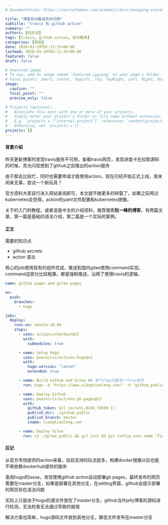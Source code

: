 ```yaml
---
# Documentation: https://sourcethemes.com/academic/docs/managing-content/

title: "博客自动集成系统切换"
subtitle: "travis 到 github action"
summary: ""
authors: [向天龙]
tags: [travis, github action, 自动集成]
categories: [其他]
date: 2020-03-29T02:11:33+08:00
lastmod: 2020-03-29T02:11:33+08:00
featured: false
draft: false

# Featured image
# To use, add an image named `featured.jpg/png` to your page's folder.
# Focal points: Smart, Center, TopLeft, Top, TopRight, Left, Right, BottomLeft, Bottom, BottomRight.
image:
  caption: ""
  focal_point: ""
  preview_only: false

# Projects (optional).
#   Associate this post with one or more of your projects.
#   Simply enter your project's folder or file name without extension.
#   E.g. `projects = ["internal-project"]` references `content/project/deep-learning/index.md`.
#   Otherwise, set `projects = []`.
projects: []
---
```


#### 背景介绍

昨天更新博客时发现travis服务不可用，查看travis网页，发现进度卡在拉取源码的时候，灵光闪现想到了github之前推出的action服务

由于那会比较忙，同时也需要申请才能使用action，现在已经开始正式上线，周末闲来无事，尝试一个新玩具？

官方资料大家自行进入网站查阅即可，本文就不做更多的转载了，如果之前用过kubernetes会觉得，action的yaml文件配置和kubernetes很像。

关于的入门的教程，或者说是中文的介绍资料，推荐搜索**阮一峰的博客**，有两篇文章，第一篇是基础的语法介绍，第二篇是一个实际的案例。

#### 正文

需要的知识点
- github secrets
- action 语法

核心的job使用现有的组件完成，推送到国内gitee使用command实现，command这部分比较粗暴，都是强制推送，沿用了使用travis的逻辑。

```yaml
name: github pages and gitee pages

on:
  push:
    branches:
      - hugo

jobs:
  deploy:
    runs-on: ubuntu-18.04
    steps:
      - uses: actions/checkout@v2
        with:
          submodules: true

      - name: Setup Hugo
        uses: peaceiris/actions-hugo@v2
        with:
          hugo-version: 'latest'
          extended: true

      - name: Build Github and Gitee ## 单个step只能写一个run命令
        run: hugo -b "https://www.xiangtianlong.com/" -d "github_public" && hugo -b "https://www.xiangtianlong.com/" -d "gitee_public" && ls

      - name: Deploy Github
        uses: peaceiris/actions-gh-pages@v3
        with:
          github_token: ${{ secrets.BLOG_TOKEN }}
          publish_dir: ./github_public
          publish_branch: master
          cname: xiangtianlong.com

      - name: Deploy Gitee
        run: cd ./gitee_public && git init && git config user.name "TianlongXiang" && git config user.email "tianlongxiang51@gmail.com" && git add . && git commit -m "Update TianlongXiang's Blog" && git push --force "https://xiangtianlong:${{ secrets.GITEE_PASSWORD }}@gitee.com/xiangtianlong/xiangtianlong.git" master:master   
```

#### 后记

从官方市场提供的action来看，目前支持的玩法挺多，构建docker镜像以后也能不再依赖dockerhub提供的服务

查阅hugo的issue，发现使用github action自动部署git pages，最终发布的网页需要在master分支，如果是部署在其他分支，在setting界面，github会提示部署的网页存在语法问题

实际上只是由于hugo的源文件放在了master分支，github当作jelly博客的源码进行检测，无法检查无法通过导致的报错

解决方案也简单，hugo源码文件放到其他分支，静态文件发布在master分支
